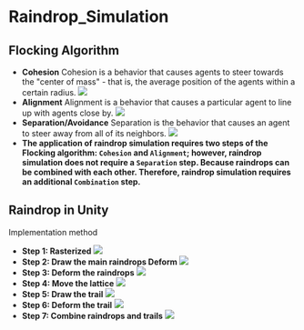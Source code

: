 # Raindrop_Simulation
## Flocking Algorithm
* **Cohesion**
Cohesion is a behavior that causes agents to steer towards the "center of mass" - that is, the average position of the agents within a certain radius.
![](https://i.imgur.com/T9uDnVP.png)
* **Alignment**
Alignment is a behavior that causes a particular agent to line up with agents close by.
![](https://i.imgur.com/U4rrA8R.png)
* **Separation/Avoidance**
Separation is the behavior that causes an agent to steer away from all of its neighbors.
![](https://i.imgur.com/zDgrcS2.png)
* **The application of raindrop simulation requires two steps of the Flocking algorithm: `Cohesion` and `Alignment`; however, raindrop simulation does not require a `Separation` step. Because raindrops can be combined with each other. Therefore, raindrop simulation requires an additional `Combination` step.**
## Raindrop in Unity
Implementation method
* **Step 1: Rasterized**
![](https://i.imgur.com/sBfMhj9.png)
* **Step 2: Draw the main raindrops Deform**
![](https://i.imgur.com/HEgVM1Z.png)    
* **Step 3: Deform the raindrops**
![](https://i.imgur.com/flnFaA3.png)
* **Step 4: Move the lattice**
![](https://i.imgur.com/hA1q6qh.png)
* **Step 5: Draw the trail**
![](https://i.imgur.com/K4EiP3T.png)
* **Step 6: Deform the trail**
![](https://i.imgur.com/FjPD1Ad.png)
* **Step 7: Combine raindrops and trails**
![](https://i.imgur.com/poijCU5.png)